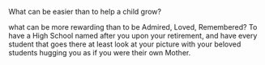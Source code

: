 What can be easier than to help a child grow?

what can be more rewarding than to be Admired, Loved, Remembered? To have a
High School named after you upon your retirement, and have every student
that goes there at least look at your picture with your beloved students
hugging you as if you were their own Mother.